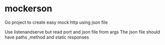 # mockerson
Go project to create easy mock http using json file

Use listenandserve but read port and json file from args
The json file should have paths ,method and static responses

